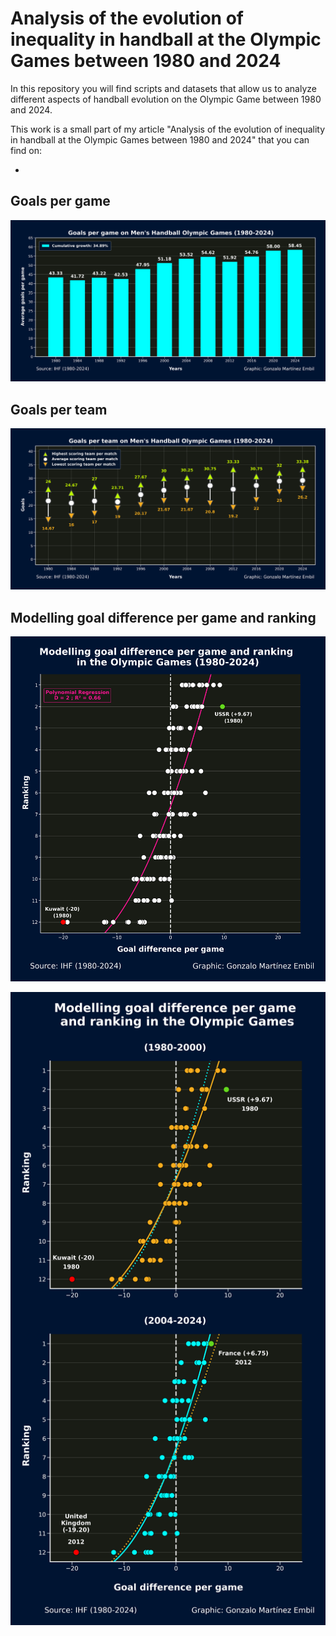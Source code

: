 # Analysis of the evolution of inequality in handball at the Olympic Games between 1980 and 2024

In this repository you will find scripts and datasets that allow us to analyze different aspects of handball evolution on the Olympic Game between 1980 and 2024.

This work is a small part of my article "Analysis of the evolution of inequality in handball at the Olympic Games between 1980 and 2024" that you can find on:

*


## Goals per game

![Goals per game](Visuals/Goalspergame_Men'sHandball_OlympicGames_(1980-2024).png)


## Goals per team

![Goals per team](Visuals/Goalsperteam_Men'sHandball_OlympicGames_(1980-2024).png)


## Modelling goal difference per game and ranking

![Modelling goal difference per game and ranking1](Visuals/Modelling_goaldifferencepergame_ranking_OlympicGames(1980-2024).png)

![Modelling goal difference per game and ranking2](Visuals/Modelling_goaldifferencepergame_ranking_OlympicGames.png)
